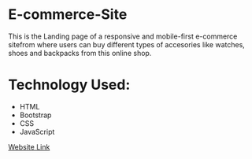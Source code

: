 # E-commerce-Site
This is the Landing page of a responsive and mobile-first e-commerce sitefrom where users can buy different types of accesories like watches, shoes and backpacks from this online shop.

# Technology Used: <br>
<ul>
<li>HTML </li>
<li>Bootstrap </li>
<li>CSS </li>
<li>JavaScript </li>
</ul>


  <a href="https://nihalmorshed.github.io/E-commerce-Site/">Website Link</a>
